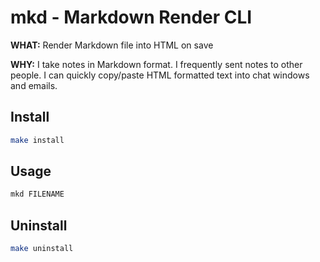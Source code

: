 # mkd - Markdown Render CLI

**WHAT:** Render Markdown file into HTML on save

**WHY:** I take notes in Markdown format. I frequently sent notes to other people. I can quickly copy/paste HTML formatted text into chat windows and emails.

## Install

```bash
make install
```

## Usage

```bash
mkd FILENAME
```

## Uninstall

```bash
make uninstall
```
